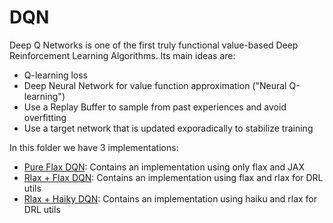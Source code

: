 # DQN

Deep Q Networks is one of the first truly functional value-based Deep Reinforcement Learning Algorithms.
Its main ideas are:

* Q-learning loss
* Deep Neural Network for value function approximation ("Neural Q-learning")
* Use a Replay Buffer to sample from past experiences and avoid overfitting
* Use a target network that is updated exporadically to stabilize training

In this folder we have 3 implementations:

* [Pure Flax DQN](dqn_flax.ipynb): Contains an implementation using only flax and JAX
* [Rlax + Flax DQN](dqn_flax_rlax.ipynb): Contains an implementation using flax and rlax for DRL utils
* [Rlax + Haiky DQN](dqn_haiku_rlax_.ipynb): Contains an implementation using haiku and rlax for DRL utils

